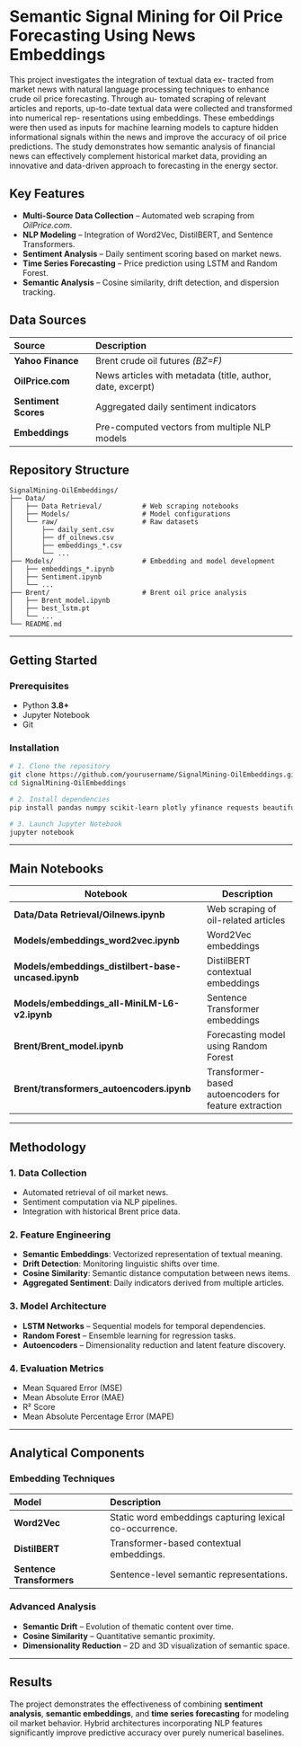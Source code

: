 
# Semantic Signal Mining for Oil Price Forecasting Using News Embeddings
This project investigates the integration of textual data ex- tracted from market news with natural language processing techniques to enhance crude oil price forecasting. Through au- tomated scraping of relevant articles and reports, up-to-date textual data were collected and transformed into numerical rep- resentations using embeddings. These embeddings were then used as inputs for machine learning models to capture hidden informational signals within the news and improve the accuracy of oil price predictions. The study demonstrates how semantic analysis of financial news can effectively complement historical market data, providing an innovative and data-driven approach to forecasting in the energy sector.


## Key Features

* **Multi-Source Data Collection** – Automated web scraping from *OilPrice.com*.
* **NLP Modeling** – Integration of Word2Vec, DistilBERT, and Sentence Transformers.
* **Sentiment Analysis** – Daily sentiment scoring based on market news.
* **Time Series Forecasting** – Price prediction using LSTM and Random Forest.
* **Semantic Analysis** – Cosine similarity, drift detection, and dispersion tracking.


## Data Sources

| Source               | Description                                                |
| :------------------- | :--------------------------------------------------------- |
| **Yahoo Finance**    | Brent crude oil futures *(BZ=F)*                           |
| **OilPrice.com**     | News articles with metadata (title, author, date, excerpt) |
| **Sentiment Scores** | Aggregated daily sentiment indicators                      |
| **Embeddings**       | Pre-computed vectors from multiple NLP models              |

## Repository Structure

```
SignalMining-OilEmbeddings/
├── Data/
│   ├── Data Retrieval/          # Web scraping notebooks
│   ├── Models/                  # Model configurations
│   └── raw/                     # Raw datasets
│       ├── daily_sent.csv
│       ├── df_oilnews.csv
│       ├── embeddings_*.csv
│       └── ...
├── Models/                      # Embedding and model development
│   ├── embeddings_*.ipynb
│   ├── Sentiment.ipynb
│   └── ...
├── Brent/                       # Brent oil price analysis
│   ├── Brent_model.ipynb
│   ├── best_lstm.pt
│   └── ...
└── README.md
```

---

## Getting Started

### Prerequisites

* Python **3.8+**
* Jupyter Notebook
* Git

### Installation

```bash
# 1. Clone the repository
git clone https://github.com/yourusername/SignalMining-OilEmbeddings.git
cd SignalMining-OilEmbeddings

# 2. Install dependencies
pip install pandas numpy scikit-learn plotly yfinance requests beautifulsoup4 torch transformers sentence-transformers

# 3. Launch Jupyter Notebook
jupyter notebook
```

---

## Main Notebooks

| Notebook                                            | Description                                           |
| --------------------------------------------------- | ----------------------------------------------------- |
| **Data/Data Retrieval/Oilnews.ipynb**               | Web scraping of oil-related articles                  |
| **Models/embeddings_word2vec.ipynb**                | Word2Vec embeddings                                   |
| **Models/embeddings_distilbert-base-uncased.ipynb** | DistilBERT contextual embeddings                      |
| **Models/embeddings_all-MiniLM-L6-v2.ipynb**        | Sentence Transformer embeddings                       |
| **Brent/Brent_model.ipynb**                         | Forecasting model using Random Forest                 |
| **Brent/transformers_autoencoders.ipynb**           | Transformer-based autoencoders for feature extraction |

---

## Methodology

### 1. Data Collection

* Automated retrieval of oil market news.
* Sentiment computation via NLP pipelines.
* Integration with historical Brent price data.

### 2. Feature Engineering

* **Semantic Embeddings**: Vectorized representation of textual meaning.
* **Drift Detection**: Monitoring linguistic shifts over time.
* **Cosine Similarity**: Semantic distance computation between news items.
* **Aggregated Sentiment**: Daily indicators derived from multiple articles.

### 3. Model Architecture

* **LSTM Networks** – Sequential models for temporal dependencies.
* **Random Forest** – Ensemble learning for regression tasks.
* **Autoencoders** – Dimensionality reduction and latent feature discovery.

### 4. Evaluation Metrics

* Mean Squared Error (MSE)
* Mean Absolute Error (MAE)
* R² Score
* Mean Absolute Percentage Error (MAPE)

---

## Analytical Components

### Embedding Techniques

| Model                     | Description                                             |
| :------------------------ | :------------------------------------------------------ |
| **Word2Vec**              | Static word embeddings capturing lexical co-occurrence. |
| **DistilBERT**            | Transformer-based contextual embeddings.                |
| **Sentence Transformers** | Sentence-level semantic representations.                |

### Advanced Analysis

* **Semantic Drift** – Evolution of thematic content over time.
* **Cosine Similarity** – Quantitative semantic proximity.
* **Dimensionality Reduction** – 2D and 3D visualization of semantic space.


---

## Results

The project demonstrates the effectiveness of combining **sentiment analysis**, **semantic embeddings**, and **time series forecasting** for modeling oil market behavior.
Hybrid architectures incorporating NLP features significantly improve predictive accuracy over purely numerical baselines.
